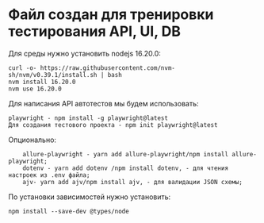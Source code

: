 # Файл создан для тренировки тестирования API, UI, DB

Для среды нужно установить nodejs 16.20.0:

    curl -o- https://raw.githubusercontent.com/nvm-sh/nvm/v0.39.1/install.sh | bash
    nvm install 16.20.0
    nvm use 16.20.0

Для написания API автотестов мы будем использовать:

    playwright - npm install -g playwright@latest
    Для создания тестового проекта - npm init playwright@latest

   Опционально: 
   
        allure-playwright - yarn add allure-playwright/npm install allure-playwright;
        dotenv - yarn add dotenv /npm install dotenv, - для чтения настроек из .env файла;
        ajv- yarn add ajv/npm install ajv, - для валидации JSON схемы;

По установки зависимостей нужно установить:

    npm install --save-dev @types/node